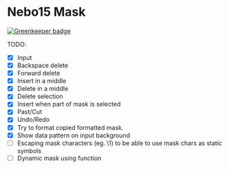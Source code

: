 # Nebo15 Mask

[![Greenkeeper badge](https://badges.greenkeeper.io/Nebo15/nebo15-mask.svg)](https://greenkeeper.io/)

TODO:

- [x] Input
- [x] Backspace delete
- [x] Forward delete
- [x] Insert in a middle
- [x] Delete in a middle
- [x] Delete selection
- [x] Insert when part of mask is selected
- [x] Past/Cut
- [x] Undo/Redo
- [x] Try to format copied formatted mask.
- [x] Show data pattern on input background
- [ ] Escaping mask characters (eg. \1) to be able to use mask chars as static symbols
- [ ] Dynamic mask using function
